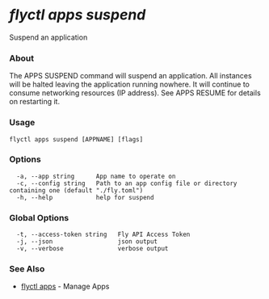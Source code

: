 # _flyctl apps suspend_

Suspend an application

### About

The APPS SUSPEND command will suspend an application. 
All instances will be halted leaving the application running nowhere.
It will continue to consume networking resources (IP address). See APPS RESUME
for details on restarting it.

### Usage
```
flyctl apps suspend [APPNAME] [flags]
```

### Options

```
  -a, --app string      App name to operate on
  -c, --config string   Path to an app config file or directory containing one (default "./fly.toml")
  -h, --help            help for suspend
```

### Global Options

```
  -t, --access-token string   Fly API Access Token
  -j, --json                  json output
  -v, --verbose               verbose output
```

### See Also

* [flyctl apps](/docs/flyctl/apps/)	 - Manage Apps

